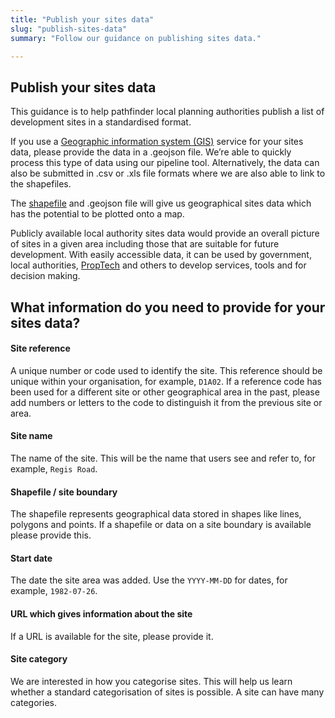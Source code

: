 ```yaml
---
title: "Publish your sites data"
slug: "publish-sites-data"
summary: "Follow our guidance on publishing sites data."

---
```

## Publish your sites data

This guidance is to help pathfinder local planning authorities publish a list of development sites in a standardised format.

If you use a [Geographic information system (GIS)](https://en.wikipedia.org/wiki/Geographic_information_system) service for your sites data, please provide the data in a .geojson file. We’re able to quickly process this type of data using our pipeline tool. Alternatively, the data can also be submitted in .csv or .xls file formats where we are also able to link to the shapefiles.

The [shapefile](https://en.wikipedia.org/wiki/Shapefile) and .geojson file will give us geographical sites data which has the potential to be plotted onto a map.

Publicly available local authority sites data would provide an overall picture of sites in a given area including those that are suitable for future development. With easily accessible data, it can be used by government, local authorities, [PropTech](https://en.wikipedia.org/wiki/Property_technology) and others to develop services, tools and for decision making.


## What information do you need to provide for your sites data?
#### Site reference 
A unique number or code used to identify the site. This reference should be unique within your organisation, for example, `D1A02`.
If a reference code has been used for a different site or other geographical area in the past, please add numbers or letters to the code to distinguish it from the previous site or area.

#### Site name
The name of the site. This will be the name that users see and refer to, for example, `Regis Road`.
#### Shapefile / site boundary
The shapefile represents geographical data stored in shapes like lines, polygons and points. If a shapefile or data on a site boundary is available please provide this.

#### Start date
The date the site area was added. Use the `YYYY-MM-DD` for dates, for example, `1982-07-26`.
#### URL which gives information about the site
If a URL is available for the site, please provide it.

#### Site category
We are interested in how you categorise sites. This will help us learn whether a standard categorisation of sites is possible. A site can have many categories.

